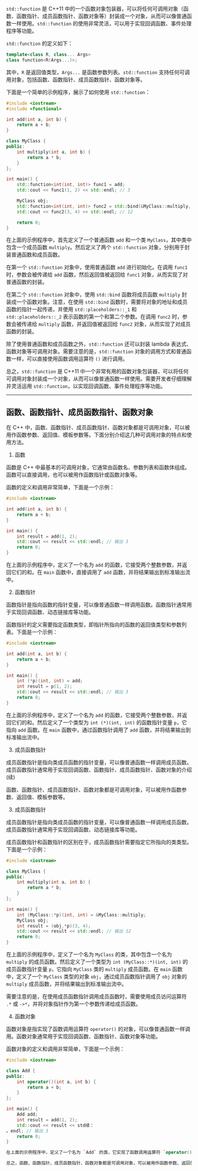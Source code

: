 `std::function` 是 C++11 中的一个函数对象包装器，可以将任何可调用对象（函数、函数指针、成员函数指针、函数对象等）封装成一个对象，从而可以像普通函数一样使用。`std::function` 的使用非常灵活，可以用于实现回调函数、事件处理程序等功能。

`std::function` 的定义如下：

```c++
template<class R, class... Args>
class function<R(Args...)>;
```

其中，`R` 是返回值类型，`Args...` 是函数参数列表。`std::function` 支持任何可调用对象，包括函数、函数指针、成员函数指针、函数对象等。

下面是一个简单的示例程序，展示了如何使用 `std::function`：

```c++
#include <iostream>
#include <functional>

int add(int a, int b) {
    return a + b;
}

class MyClass {
public:
    int multiply(int a, int b) {
        return a * b;
    }
};

int main() {
    std::function<int(int, int)> func1 = add;
    std::cout << func1(1, 2) << std::endl; // 3

    MyClass obj;
    std::function<int(int, int)> func2 = std::bind(&MyClass::multiply, &obj, std::placeholders::_1, std::placeholders::_2);
    std::cout << func2(3, 4) << std::endl; // 12

    return 0;
}
```

在上面的示例程序中，首先定义了一个普通函数 `add` 和一个类 `MyClass`，其中类中包含一个成员函数 `multiply`。然后定义了两个 `std::function` 对象，分别用于封装普通函数和成员函数。

在第一个 `std::function` 对象中，使用普通函数 `add` 进行初始化。在调用 `func1` 时，参数会被传递给 `add` 函数，然后返回值被返回给 `func1` 对象，从而实现了对普通函数的封装。

在第二个 `std::function` 对象中，使用 `std::bind` 函数将成员函数 `multiply` 封装成一个函数对象。注意，在使用 `std::bind` 函数时，需要将对象的地址和成员函数的指针一起传递，并使用 `std::placeholders::_1` 和 `std::placeholders::_2` 表示函数的第一个和第二个参数。在调用 `func2` 时，参数会被传递给 `multiply` 函数，并返回值被返回给 `func2` 对象，从而实现了对成员函数的封装。

除了使用普通函数和成员函数之外，`std::function` 还可以封装 lambda 表达式、函数对象等可调用对象。需要注意的是，`std::function` 对象的调用方式和普通函数一样，可以直接使用函数调用运算符 `()` 进行调用。

总之，`std::function` 是 C++11 中一个非常有用的函数对象包装器，可以将任何可调用对象封装成一个对象，从而可以像普通函数一样使用。需要开发者仔细理解并灵活运用 `std::function`，以实现回调函数、事件处理程序等功能。

---

## 函数、函数指针、成员函数指针、函数对象

在 C++ 中，函数、函数指针、成员函数指针、函数对象都是可调用对象，可以被用作函数参数、返回值、模板参数等。下面分别介绍这几种可调用对象的特点和使用方法。

1. 函数

函数是 C++ 中最基本的可调用对象，它通常由函数名、参数列表和函数体组成。函数可以直接调用，也可以被用作函数指针或函数对象等。

函数的定义和调用非常简单，下面是一个示例：

```c++
#include <iostream>

int add(int a, int b) {
    return a + b;
}

int main() {
    int result = add(1, 2);
    std::cout << result << std::endl; // 输出 3
    return 0;
}
```

在上面的示例程序中，定义了一个名为 `add` 的函数，它接受两个整数参数，并返回它们的和。在 `main` 函数中，直接调用了 `add` 函数，并将结果输出到标准输出流中。

2. 函数指针

函数指针是指向函数的指针变量，可以像普通函数一样调用函数。函数指针通常用于实现回调函数、动态链接库等功能。

函数指针的定义需要指定函数类型，即指针所指向的函数的返回值类型和参数列表。下面是一个示例：

```c++
#include <iostream>

int add(int a, int b) {
    return a + b;
}

int main() {
    int (*p)(int, int) = add;
    int result = p(1, 2);
    std::cout << result << std::endl; // 输出 3
    return 0;
}
```

在上面的示例程序中，定义了一个名为 `add` 的函数，它接受两个整数参数，并返回它们的和。然后定义了一个类型为 `int (*)(int, int)` 的函数指针变量 `p`，它指向 `add` 函数。在 `main` 函数中，通过函数指针调用了 `add` 函数，并将结果输出到标准输出流中。

3. 成员函数指针

成员函数指针是指向类成员函数的指针变量，可以像普通函数一样调用成员函数。成员函数指针通常用于实现回调函数、函数指针、成员函数指针、函数对象的介绍 (续)

函数、函数指针、成员函数指针、函数对象都是可调用对象，可以被用作函数参数、返回值、模板参数等。

3. 成员函数指针

成员函数指针是指向类成员函数的指针变量，可以像普通函数一样调用成员函数。成员函数指针通常用于实现回调函数、动态链接库等功能。

成员函数指针和函数指针的区别在于，成员函数指针需要指定它所指向的类类型。下面是一个示例：

```c++
#include <iostream>

class MyClass {
public:
    int multiply(int a, int b) {
        return a * b;
    }
};

int main() {
    int (MyClass::*p)(int, int) = &MyClass::multiply;
    MyClass obj;
    int result = (obj.*p)(3, 4);
    std::cout << result << std::endl; // 输出 12
    return 0;
}
```

在上面的示例程序中，定义了一个名为 `MyClass` 的类，其中包含一个名为 `multiply` 的成员函数。然后定义了一个类型为 `int (MyClass::*)(int, int)` 的成员函数指针变量 `p`，它指向 `MyClass` 类的 `multiply` 成员函数。在 `main` 函数中，定义了一个 `MyClass` 类型的对象 `obj`，通过成员函数指针调用了 `obj` 对象的 `multiply` 成员函数，并将结果输出到标准输出流中。

需要注意的是，在使用成员函数指针调用成员函数时，需要使用成员访问运算符 `.*` 或 `->*`，并将对象指针作为第一个参数传递给成员函数。

4. 函数对象

函数对象是指实现了函数调用运算符 `operator()` 的对象，可以像普通函数一样调用。函数对象通常用于实现回调函数、函数指针、函数对象等功能。

函数对象的定义和调用非常简单，下面是一个示例：

```c++
#include <iostream>

class Add {
public:
    int operator()(int a, int b) {
        return a + b;
    }
};

int main() {
    Add add;
    int result = add(1, 2);
    std::cout << result << std续：
。endl; // 输出 3
    return 0;
}

在上面的示例程序中，定义了一个名为 `Add` 的类，它实现了函数调用运算符 `operator()`，并将两个整数相加。然后定义了一个 `Add` 类型的对象 `add`，并通过函数调用运算符 `()` 调用了 `add` 对象，将两个整数相加，并将结果输出到标准输出流中。

总之，函数、函数指针、成员函数指针、函数对象都是可调用对象，可以被用作函数参数、返回值、模板参数等。需要开发者根据实际需求选择合适的可调用对象，并灵活运用它们，以实现各种功能。